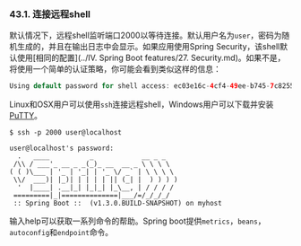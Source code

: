 ### 43.1. 连接远程shell

默认情况下，远程shell监听端口2000以等待连接。默认用户名为`user`，密码为随机生成的，并且在输出日志中会显示。如果应用使用Spring Security，该shell默认使用[相同的配置](../IV. Spring Boot features/27. Security.md)。如果不是，将使用一个简单的认证策略，你可能会看到类似这样的信息：
```java
Using default password for shell access: ec03e16c-4cf4-49ee-b745-7c8255c1dd7e
```
Linux和OSX用户可以使用`ssh`连接远程shell，Windows用户可以下载并安装[PuTTY](http://www.putty.org/)。
```shell
$ ssh -p 2000 user@localhost

user@localhost's password:
  .   ____          _            __ _ _
 /\\ / ___'_ __ _ _(_)_ __  __ _ \ \ \ \
( ( )\___ | '_ | '_| | '_ \/ _` | \ \ \ \
 \\/  ___)| |_)| | | | | || (_| |  ) ) ) )
  '  |____| .__|_| |_|_| |_\__, | / / / /
 =========|_|==============|___/=/_/_/_/
 :: Spring Boot ::  (v1.3.0.BUILD-SNAPSHOT) on myhost
```
输入help可以获取一系列命令的帮助。Spring boot提供`metrics`，`beans`，`autoconfig`和`endpoint`命令。
